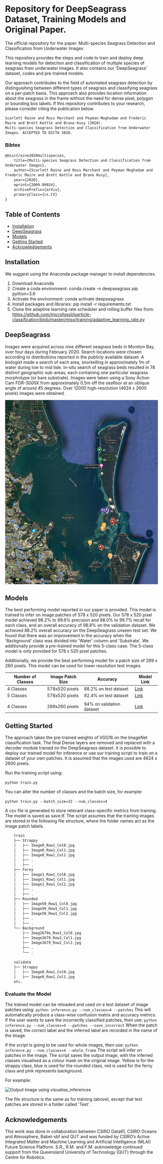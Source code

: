 # Repository for DeepSeagrass Dataset, Training Models and Original Paper.


The official repository for the paper: Multi-species Seagrass Detection and Classification from Underwater Images

This repository provides the steps and code to train and deploy deep learning models for detection and classification of multiple species of seagrass from underwater images.  It also contains our 'DeepSeagrass' dataset, codes and pre-trained models.

Our approach contributes to the field of automated seagrass detection by distinguishing between different types of seagrass and classifying seagrass on a per-patch basis.  This approach also provides location information about the seagrass in the frame without the need for dense pixel, polygon or bounding box labels.  If this repository contributes to your research, please consider citing the publication below.

```
Scarlett Raine and Ross Marchant and Peyman Moghadam and Frederic Maire and Brett Kettle and Brano Kusy (2020). 
Multi-species Seagrass Detection and Classification from Underwater Images. ACCEPTED TO DICTA 2020. 
```

### Bibtex
```
@misc{raine2020multispecies,
    title={Multi-species Seagrass Detection and Classification from Underwater Images},
    author={Scarlett Raine and Ross Marchant and Peyman Moghadam and Frederic Maire and Brett Kettle and Brano Kusy},
    year={2020},
    eprint={2009.09924},
    archivePrefix={arXiv},
    primaryClass={cs.CV}
}
```
## Table of Contents
- [Installation](#installation)
- [DeepSeagrass](#deep-seagrass)
- [Models](#models)
- [Getting Started](#getting-started)
- [Acknowledgements](#acknowledgements)

<a name="installation"></a>
## Installation
We suggest using the Anaconda package manager to install dependencies.

1. Download Anaconda
2. Create a coda environment: conda create -n deepseagrass pip python=3.6
3. Activate the environment: conda activate deepseagrass
4. Install packages and libraries: pip install -r requirements.txt
5. Clone the adaptive learning rate scheduler and rolling buffer files from: https://github.com/microfossil/particle-classification/blob/master/miso/training/adaptive_learning_rate.py

<a name="deep-seagrass"></a>
## DeepSeagrass
Images were acquired across nine different seagrass beds in Moreton Bay, over four days during February 2020. Search locations were chosen according to distributions reported in the publicly available dataset. A biologist made a search of each area, snorkelling in approximately 1m of water during low to mid tide. In-situ search of seagrass beds resulted in 78 distinct geographic sub-areas, each containing one particular seagrass morphotype (or bare substrate).  Images were taken using a Sony Action Cam FDR-3000X from approximately 0.5m off the seafloor at an oblique angle of around 45 degrees. Over 12000 high-resolution (4624 x 2600 pixels) images were obtained. 
 
![Dataset distinct seagrass](images/seagrass_map.png)
 
<a name="models"></a>
## Models
The best performing model reported in our paper is provided.  This model is trained to infer on image patches of 578 x 520 pixels. Our 578 x 520 pixel model achieved 98.2% to 99.6% precision and 98.0% to 99.7% recall for each class, and an overall accuracy of 98.8% on the validation dataset.  We achieved 88.2% overall accuracy on the DeepSeagrass unseen test set.  We found that there was an improvement in the accuracy when the 'Background' class was divided into 'Water' column and 'Substrate'.  We additionally provide a pre-trained model for this 5-class case. The 5-class model is only provided for 578 x 520 pixel patches. 

Additionally, we provide the best performing model for a patch size of 289 x 260 pixels.  This model can be used for lower resolution test images.

| Number of Classes | Image Patch Size | Accuracy | Model Link |
|-|-|-|-|
| 4 Classes | 578x520 pixels | 88.2% on test dataset | [Link](https://cloudstor.aarnet.edu.au/plus/s/nQ6JRNYvKaGqfaE?path=%2F520x578%20model) |
| 5 Classes | 578x520 pixels | 92.4% on test dataset | [Link](https://cloudstor.aarnet.edu.au/plus/s/nQ6JRNYvKaGqfaE?path=%2F5class_model) |
| | | |
| 4 Classes | 289x260 pixels | 94% on validation dataset | [Link](https://cloudstor.aarnet.edu.au/plus/s/nQ6JRNYvKaGqfaE?path=%2F260x289%20model) |

<a name="getting-started"></a>
## Getting Started
The approach takes the pre-trained weights of VGG16 on the ImageNet classification task.  The final Dense layers are removed and replaced with a decoder module trained on the DeepSeagrass dataset.  It is possible to deploy our trained model for inference or use our training script to train on a dataset of your own patches.  It is assumed that the images used are 4624 x 2600 pixels. 

Run the training script using:

```python train.py```

You can alter the number of classes and the batch size, for example:

```python train.py --batch_size=32 --num_classes=4```

A csv file is generated to store relevant class-specific metrics from training.  The model is saved as save.tf.
The script assumes that the training images are stored in the following file structure, where the folder names act as the image patch labels. 
```
    train
    ├── Strappy
    │   ├── Image0_Row1_Col0.jpg
    │   ├── Image0_Row1_Col1.jpg
    │   ├── Image0_Row1_Col2.jpg
    │   ├── .
    │   ├── .
    ├── Ferny
    │   ├── Image1_Row1_Col0.jpg
    │   ├── Image1_Row1_Col1.jpg
    │   ├── Image1_Row1_Col2.jpg
    │   ├── .
    │   ├── .
    ├── Rounded
    │   ├── Image50_Row1_Col0.jpg
    │   ├── Image50_Row1_Col1.jpg
    │   ├── Image50_Row1_Col2.jpg
    │   ├── .
    │   ├── .
    └── Background
        ├── Imag2679e_Row1_Col0.jpg
        ├── Image2679_Row1_Col1.jpg
        ├── Image2679_Row1_Col2.jpg
        ├── .
        └── .
 
    validate
    ├── Strappy
    │   ├── Image0_Row1_Col0.jpg
    │   ├── Image0_Row1_Col1.jpg
    etc.
```

### Evaluate the Model
The trained model can be reloaded and used on a test dataset of image patches using:
```python inference.py --num_classes=4 --patches``` 
This will automatically produce a class-wise confusion matrix and accuracy metrics.
If the user wants to save the incorrectly classified patches, then use:
```python inference.py --num_classes=4 --patches --save_incorrect```
When the patch is saved, the correct label and the inferred label are recorded in the name of the image.

If the script is going to be used for whole images, then use:
```python inference.py --num_classes=4 --whole_frame```
The script will infer on patches in the image.  The script saves the output image, with the inferred classes visualised as a colour mask on the original image.  Yellow is for the strappy class, blue is used for the rounded class, red is used for the ferny class and pink represents background.

For example:

![Output Image using visualise_inferences](images/output_image.jpg)

The file structure is the same as for training (above), except that test patches are stored in a folder called 'Test'.

<a name="acknowledgements"></a>
## Acknowledgements
This work was done in collaboration between CSIRO Data61, CSIRO Oceans and Atmosphere, Babel-sbf and QUT and was funded by CSIRO’s Active Integrated Matter and Machine Learning and Artificial Intelligence (MLAI) Future Science Platform.  S.R., R.M. and F.M. acknowledge continued support from the Queensland University of Technology (QUT) through the Centre for Robotics.
